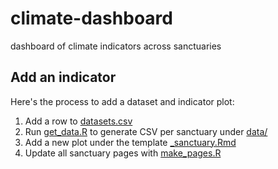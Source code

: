 # climate-dashboard
dashboard of climate indicators across sanctuaries

## Add an indicator

Here's the process to add a dataset and indicator plot:

1. Add a row to [datasets.csv](https://github.com/noaa-onms/climate-dashboard/blob/main/data/datasets.csv)
1. Run [get_data.R](https://github.com/noaa-onms/climate-dashboard/blob/main/scripts/get_data.R) to generate CSV per sanctuary under [data/](https://github.com/noaa-onms/climate-dashboard/tree/main/data/)
1. Add a new plot under the template [_sanctuary.Rmd](https://github.com/noaa-onms/climate-dashboard/blob/main/_sanctuary.Rmd)
1. Update all sanctuary pages with [make_pages.R](https://github.com/noaa-onms/climate-dashboard/blob/main/scripts/make_pages.R)
